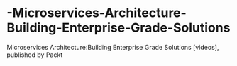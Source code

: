 # -Microservices-Architecture-Building-Enterprise-Grade-Solutions
 Microservices Architecture:Building Enterprise Grade Solutions [videos], published by Packt
